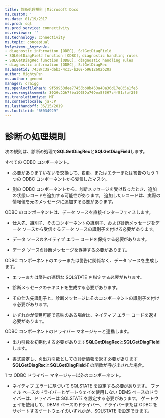 ```yaml
---
title: 診断処理規則 |Microsoft Docs
ms.custom: ''
ms.date: 01/19/2017
ms.prod: sql
ms.prod_service: connectivity
ms.reviewer: ''
ms.technology: connectivity
ms.topic: conceptual
helpviewer_keywords:
- diagnostic information [ODBC], SqlGetDiagField
- SQLGetDiagField function [ODBC], diagnostic handling rules
- SQLGetDiagRec function [ODBC], diagnostic handling rules
- diagnostic information [ODBC], SqlGetDiagRec
ms.assetid: 74387c3a-d6b3-4c35-b209-b9612602b20a
author: MightyPen
ms.author: genemi
manager: craigg
ms.openlocfilehash: 9f59953dee77453bb8b453a40a36d17e865a1fe5
ms.sourcegitcommit: 3026c22b7fba19059a769ea5f367c4f51efaf286
ms.translationtype: MT
ms.contentlocale: ja-JP
ms.lasthandoff: 06/15/2019
ms.locfileid: "63034929"
---
```

# <a name="diagnostic-handling-rules"></a>診断の処理規則
次の規則は、診断の処理で**SQLGetDiagRec**と**SQLGetDiagField**します。  
  
 すべての ODBC コンポーネント。  
  
-   必要がありますいないを交換して、変更、またはエラーまたは警告のもう 1 つの ODBC コンポーネントから受信したマスク。  
  
-   別の ODBC コンポーネントから、診断メッセージを受け取ったとき、追加の状態レコードを追加する可能性があります。 追加したレコードは、実際の情報値を元のメッセージに追加する必要があります。  
  
 ODBC のコンポーネントは、データ ソースを直接インターフェイスします。  
  
-   仕入先、識別子、そのコンポーネントの識別子、および診断メッセージをデータ ソースから受信するデータ ソースの識別子を付ける必要があります。  
  
-   データ ソースのネイティブ エラー コードを保持する必要があります。  
  
-   データ ソースの診断メッセージを保持する必要があります。  
  
 ODBC コンポーネントのエラーまたは警告に関係なく、データ ソースを生成します。  
  
-   エラーまたは警告の適切な SQLSTATE を指定する必要があります。  
  
-   診断メッセージのテキストを生成する必要があります。  
  
-   その仕入先識別子と、診断メッセージにそのコンポーネントの識別子を付ける必要があります。  
  
-   いずれかが使用可能で意味のある場合は、ネイティブ エラー コードを返す必要があります。  
  
 ODBC コンポーネントのドライバー マネージャーと連携します。  
  
-   出力引数を初期化する必要があります**SQLGetDiagRec**と**SQLGetDiagField**します。  
  
-   書式設定し、の出力引数としての診断情報を返す必要があります**SQLGetDiagRec**と**SQLGetDiagField**その関数が呼び出された場合。  
  
 1 つ ODBC ドライバー マネージャー以外のコンポーネント。  
  
-   ネイティブ エラーに基づいて SQLSTATE を設定する必要があります。 ファイル ベースのドライバーとゲートウェイを使用しない DBMS ベースのドライバーは、ドライバーは SQLSTATE を設定する必要があります。 ゲートウェイを使用して、DBMS ベースのドライバー、ドライバーまたは ODBC をサポートするゲートウェイのいずれかが、SQLSTATE を設定できます。
